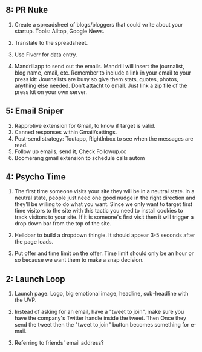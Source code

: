 ## 8: PR Nuke

1. Create a spreadsheet of blogs/bloggers that could write about your startup. Tools: Alltop, Google News.

2. Translate to the spreadsheet.

3. Use Fiverr for data entry.

4. Mandrillapp to send out the emails. Mandrill will insert the journalist, blog name, email, etc. Remember to include a link in your email to your press kit: Journalists are busy so give them stats, quotes, photos, anything else needed. Don't attacht to email. Just link a zip file of the press kit on your own server. 

## 5: Email Sniper

2. Rapprotive extension for Gmail, to know if target is valid.
3. Canned responses within Gmail/settings.
4. Post-send strategy: Toutapp, RightInbox to see when the messages are read.
5. Follow up emails, send it, Check Followup.cc
6. Boomerang gmail extension to schedule calls autom

## 4: Psycho Time

1. The first time someone visits your site they will be in a neutral state. In a neutral state, people just need one good nudge in the right direction and they'll be willing to do what you want. Since we only want to target first time visitors to the site with this tactic you need to install cookies to track visitors to your site. If it is someone's first visit then it will trigger a drop down bar from the top of the site.

2. Hellobar to build a dropdown thingie. It should appear 3-5 seconds after the page loads.

3. Put offer and time limit on the offer. Time limit should only be an hour or so because we want them to make a snap decision.

## 2: Launch Loop

1. Launch page: Logo, big emotional image, headline, sub-headline with the UVP.

2. Instead of asking for an email, have a "tweet to join", make sure you have the company's Twitter handle inside the tweet. Then Once they send the tweet then the "tweet to join" button becomes something for e-mail.

3. Referring to friends' email address?


